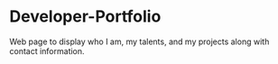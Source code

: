 # Developer-Portfolio
Web page to display who I am, my talents, and my projects along with contact information.

